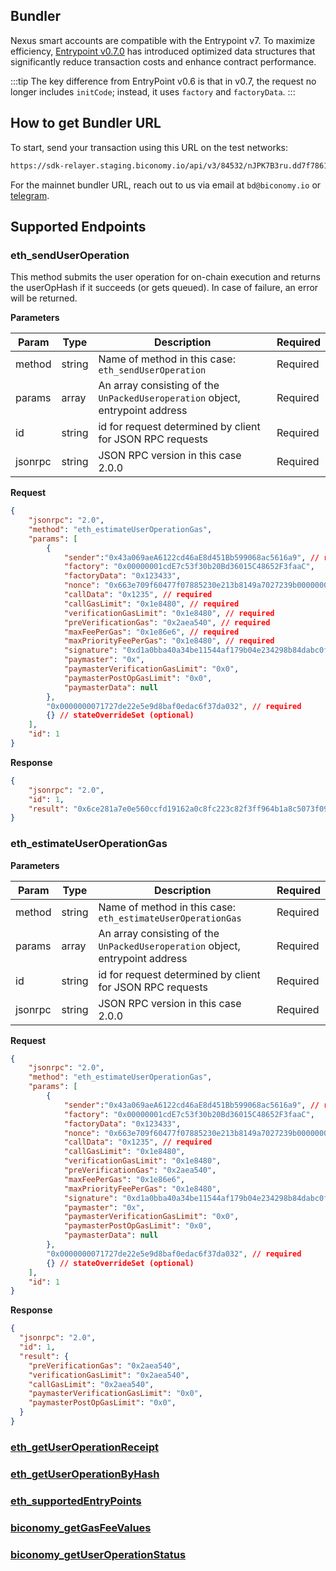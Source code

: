 
## Bundler

Nexus smart accounts are compatible with the Entrypoint v7. To maximize efficiency, [Entrypoint v0.7.0](https://github.com/eth-infinitism/account-abstraction/releases/tag/v0.7.0) has introduced optimized data structures that significantly reduce transaction costs and enhance contract performance.

:::tip
The key difference from EntryPoint v0.6 is that in v0.7, the request no longer includes `initCode`; instead, it uses `factory` and `factoryData`. 
:::

## How to get Bundler URL

To start, send your transaction using this URL on the test networks:

```bash
https://sdk-relayer.staging.biconomy.io/api/v3/84532/nJPK7B3ru.dd7f7861-190d-41bd-af80-6877f74b8f44
```
For the mainnet bundler URL, reach out to us via email at `bd@biconomy.io` or [telegram](https://t.me/VenmusTheRapper). 


## Supported Endpoints

### eth_sendUserOperation

This method submits the user operation for on-chain execution and returns the userOpHash if it succeeds (or gets queued). In case of failure, an error will be returned.


**Parameters**

| Param   | Type   | Description                                                                            | Required |
| ------- | ------ | -------------------------------------------------------------------------------------- | -------- |
| method  | string | Name of method in this case: `eth_sendUserOperation`                                   | Required |
| params  | array  | An array consisting of the `UnPackedUseroperation` object, entrypoint address          | Required |
| id      | string | id for request determined by client for JSON RPC requests                              | Required |
| jsonrpc | string | JSON RPC version in this case 2.0.0                                                    | Required |

**Request**

```json
{
    "jsonrpc": "2.0",
    "method": "eth_estimateUserOperationGas",
    "params": [
        {
            "sender":"0x43a069aeA6122cd46aE8d451Bb599068ac5616a9", // required
            "factory": "0x00000001cdE7c53f30b20Bd36015C48652F3faaC", 
            "factoryData": "0x123433", 
            "nonce": "0x663e709f60477f07885230e213b8149a7027239b0000000000000035", // required
            "callData": "0x1235", // required
            "callGasLimit": "0x1e8480", // required
            "verificationGasLimit": "0x1e8480", // required
            "preVerificationGas": "0x2aea540", // required
            "maxFeePerGas": "0x1e86e6", // required
            "maxPriorityFeePerGas": "0x1e8480", // required
            "signature": "0xd1a0bba40a34be11544af179b04e234298b84dabc0f4e410a5571a46b6eb1fa44073049ecf1035c896f64fc979427a0369304ccc3c765c8d304b64a6f1bb3d921c", // required
            "paymaster": "0x",
            "paymasterVerificationGasLimit": "0x0",
            "paymasterPostOpGasLimit": "0x0",
            "paymasterData": null
        },
        "0x0000000071727de22e5e9d8baf0edac6f37da032", // required 
        {} // stateOverrideSet (optional)
    ],
    "id": 1
}
```

**Response**

```json
{
    "jsonrpc": "2.0",
    "id": 1,
    "result": "0x6ce281a7e0e560ccfd19162a0c8fc223c82f3ff964b1a8c5073f09c093510a6c"
}
```

### eth_estimateUserOperationGas

**Parameters**

| Param   | Type   | Description                                                                            | Required |
| ------- | ------ | -------------------------------------------------------------------------------------- | -------- |
| method  | string | Name of method in this case: `eth_estimateUserOperationGas`                            | Required |
| params  | array  | An array consisting of the `UnPackedUseroperation` object, entrypoint address          | Required |
| id      | string | id for request determined by client for JSON RPC requests                              | Required |
| jsonrpc | string | JSON RPC version in this case 2.0.0                                                    | Required |


**Request**

```json
{
    "jsonrpc": "2.0",
    "method": "eth_estimateUserOperationGas",
    "params": [
        {
            "sender":"0x43a069aeA6122cd46aE8d451Bb599068ac5616a9", // required
            "factory": "0x00000001cdE7c53f30b20Bd36015C48652F3faaC", 
            "factoryData": "0x123433", 
            "nonce": "0x663e709f60477f07885230e213b8149a7027239b0000000000000035", // required
            "callData": "0x1235", // required
            "callGasLimit": "0x1e8480", 
            "verificationGasLimit": "0x1e8480", 
            "preVerificationGas": "0x2aea540",
            "maxFeePerGas": "0x1e86e6", 
            "maxPriorityFeePerGas": "0x1e8480",
            "signature": "0xd1a0bba40a34be11544af179b04e234298b84dabc0f4e410a5571a46b6eb1fa44073049ecf1035c896f64fc979427a0369304ccc3c765c8d304b64a6f1bb3d921c", 
            "paymaster": "0x",
            "paymasterVerificationGasLimit": "0x0",
            "paymasterPostOpGasLimit": "0x0",
            "paymasterData": null
        },
        "0x0000000071727de22e5e9d8baf0edac6f37da032", // required 
        {} // stateOverrideSet (optional)
    ],
    "id": 1
}

```
**Response**

```json
{
  "jsonrpc": "2.0",
  "id": 1,
  "result": {
    "preVerificationGas": "0x2aea540",
    "verificationGasLimit": "0x2aea540",
    "callGasLimit": "0x2aea540",
    "paymasterVerificationGasLimit": "0x0",
    "paymasterPostOpGasLimit": "0x0",
  }
}
```


### [eth_getUserOperationReceipt](/bundler/api/get-useroperation-receipt)


### [eth_getUserOperationByHash](/bundler/api/get-useroperation-by-hash)


### [eth_supportedEntryPoints](/bundler/api/supported-EntryPoints)


### [biconomy_getGasFeeValues](/bundler/api/get-gas-fee-values)


### [biconomy_getUserOperationStatus](/bundler/api/get-useroperation-status)